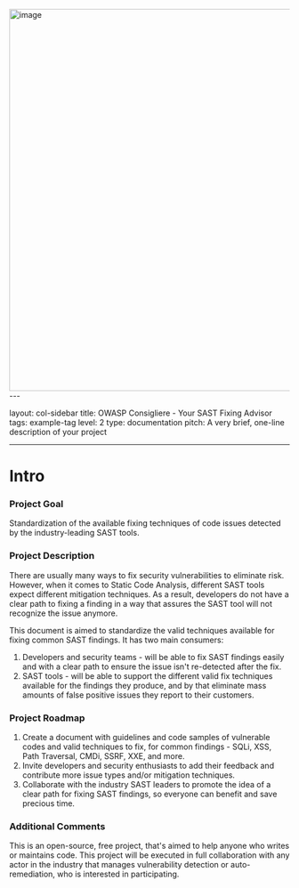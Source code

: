 <img width="687" alt="image" src="https://github.com/OWASP/www-project-consigliere---your-sast-fixing-advisor/assets/132216976/7ae2a580-3cb9-447d-8074-ec54674db346">---

layout: col-sidebar
title: OWASP Consigliere - Your SAST Fixing Advisor
tags: example-tag
level: 2
type: documentation
pitch: A very brief, one-line description of your project

---
# Intro

### Project Goal

Standardization of the available fixing techniques of code issues detected by the industry-leading SAST tools.

### Project Description

There are usually many ways to fix security vulnerabilities to eliminate risk.
However, when it comes to Static Code Analysis, different SAST tools expect different mitigation techniques. As a result, developers do not have a clear path to fixing a finding in a way that assures the SAST tool will not recognize the issue anymore.

This document is aimed to standardize the valid techniques available for fixing common SAST findings.
It has two main consumers:

1. Developers and security teams - will be able to fix SAST findings easily and with a clear path to ensure the issue isn't re-detected after the fix.
2. SAST tools - will be able to support the different valid fix techniques available for the findings they produce, and by that eliminate mass amounts of false positive issues they report to their customers.

### Project Roadmap

1. Create a document with guidelines and code samples of vulnerable codes and valid techniques to fix, for common findings - SQLi, XSS, Path Traversal, CMDi, SSRF, XXE, and more.
2. Invite developers and security enthusiasts to add their feedback and contribute more issue types and/or mitigation techniques.
3. Collaborate with the industry SAST leaders to promote the idea of a clear path for fixing SAST findings, so everyone can benefit and save precious time.

### Additional Comments

This is an open-source, free project, that's aimed to help anyone who writes or maintains code.
This project will be executed in full collaboration with any actor in the industry that manages vulnerability detection or auto-remediation, who is interested in participating.
